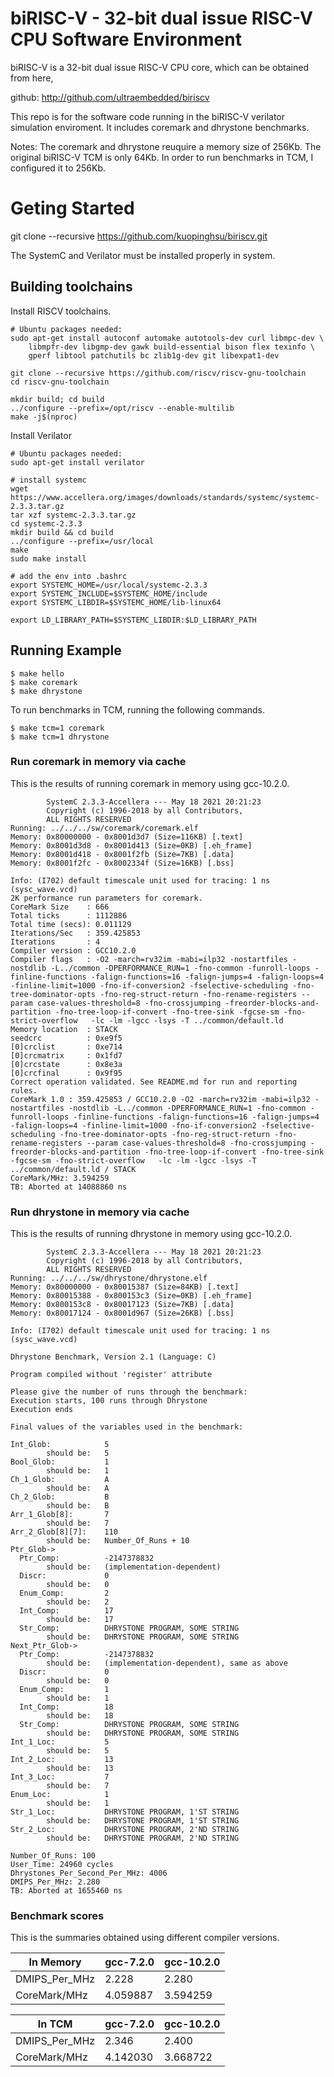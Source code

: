# biRISC-V - 32-bit dual issue RISC-V CPU Software Environment

biRISC-V is a 32-bit dual issue RISC-V CPU core, which can be obtained
from here,

github: http://github.com/ultraembedded/biriscv

This repo is for the software code running in the biRISC-V verilator
simulation enviroment. It includes coremark and dhrystone benchmarks.

Notes: The coremark and dhrystone reuquire a memory size of 256Kb. The
original biRISC-V TCM is only 64Kb. In order to run benchmarks in TCM,
I configured it to 256Kb.

# Geting Started

git clone --recursive https://github.com/kuopinghsu/biriscv.git

The SystemC and Verilator must be installed properly in system.

## Building toolchains

Install RISCV toolchains.

    # Ubuntu packages needed:
    sudo apt-get install autoconf automake autotools-dev curl libmpc-dev \
        libmpfr-dev libgmp-dev gawk build-essential bison flex texinfo \
        gperf libtool patchutils bc zlib1g-dev git libexpat1-dev

    git clone --recursive https://github.com/riscv/riscv-gnu-toolchain
    cd riscv-gnu-toolchain

    mkdir build; cd build
    ../configure --prefix=/opt/riscv --enable-multilib
    make -j$(nproc)

Install Verilator

    # Ubuntu packages needed:
    sudo apt-get install verilator

    # install systemc
    wget https://www.accellera.org/images/downloads/standards/systemc/systemc-2.3.3.tar.gz
    tar xzf systemc-2.3.3.tar.gz
    cd systemc-2.3.3
    mkdir build && cd build
    ../configure --prefix=/usr/local
    make
    sudo make install

    # add the env into .bashrc
    export SYSTEMC_HOME=/usr/local/systemc-2.3.3
    export SYSTEMC_INCLUDE=$SYSTEMC_HOME/include
    export SYSTEMC_LIBDIR=$SYSTEMC_HOME/lib-linux64

    export LD_LIBRARY_PATH=$SYSTEMC_LIBDIR:$LD_LIBRARY_PATH

## Running Example

```
$ make hello
$ make coremark
$ make dhrystone
```

To run benchmarks in TCM, running the following commands.


```
$ make tcm=1 coremark
$ make tcm=1 dhrystone
```

### Run coremark in memory via cache

This is the results of running coremark in memory using gcc-10.2.0.

```
        SystemC 2.3.3-Accellera --- May 18 2021 20:21:23
        Copyright (c) 1996-2018 by all Contributors,
        ALL RIGHTS RESERVED
Running: ../../../sw/coremark/coremark.elf
Memory: 0x80000000 - 0x8001d3d7 (Size=116KB) [.text]
Memory: 0x8001d3d8 - 0x8001d413 (Size=0KB) [.eh_frame]
Memory: 0x8001d418 - 0x8001f2fb (Size=7KB) [.data]
Memory: 0x8001f2fc - 0x8002334f (Size=16KB) [.bss]

Info: (I702) default timescale unit used for tracing: 1 ns (sysc_wave.vcd)
2K performance run parameters for coremark.
CoreMark Size    : 666
Total ticks      : 1112886
Total time (secs): 0.011129
Iterations/Sec   : 359.425853
Iterations       : 4
Compiler version : GCC10.2.0
Compiler flags   : -O2 -march=rv32im -mabi=ilp32 -nostartfiles -nostdlib -L../common -DPERFORMANCE_RUN=1 -fno-common -funroll-loops -finline-functions -falign-functions=16 -falign-jumps=4 -falign-loops=4 -finline-limit=1000 -fno-if-conversion2 -fselective-scheduling -fno-tree-dominator-opts -fno-reg-struct-return -fno-rename-registers --param case-values-threshold=8 -fno-crossjumping -freorder-blocks-and-partition -fno-tree-loop-if-convert -fno-tree-sink -fgcse-sm -fno-strict-overflow   -lc -lm -lgcc -lsys -T ../common/default.ld
Memory location  : STACK
seedcrc          : 0xe9f5
[0]crclist       : 0xe714
[0]crcmatrix     : 0x1fd7
[0]crcstate      : 0x8e3a
[0]crcfinal      : 0x9f95
Correct operation validated. See README.md for run and reporting rules.
CoreMark 1.0 : 359.425853 / GCC10.2.0 -O2 -march=rv32im -mabi=ilp32 -nostartfiles -nostdlib -L../common -DPERFORMANCE_RUN=1 -fno-common -funroll-loops -finline-functions -falign-functions=16 -falign-jumps=4 -falign-loops=4 -finline-limit=1000 -fno-if-conversion2 -fselective-scheduling -fno-tree-dominator-opts -fno-reg-struct-return -fno-rename-registers --param case-values-threshold=8 -fno-crossjumping -freorder-blocks-and-partition -fno-tree-loop-if-convert -fno-tree-sink -fgcse-sm -fno-strict-overflow   -lc -lm -lgcc -lsys -T ../common/default.ld / STACK
CoreMark/MHz: 3.594259
TB: Aborted at 14088860 ns
```

### Run dhrystone in memory via cache

This is the results of running dhrystone in memory using gcc-10.2.0.

```
        SystemC 2.3.3-Accellera --- May 18 2021 20:21:23
        Copyright (c) 1996-2018 by all Contributors,
        ALL RIGHTS RESERVED
Running: ../../../sw/dhrystone/dhrystone.elf
Memory: 0x80000000 - 0x80015387 (Size=84KB) [.text]
Memory: 0x80015388 - 0x800153c3 (Size=0KB) [.eh_frame]
Memory: 0x800153c8 - 0x80017123 (Size=7KB) [.data]
Memory: 0x80017124 - 0x8001d967 (Size=26KB) [.bss]

Info: (I702) default timescale unit used for tracing: 1 ns (sysc_wave.vcd)

Dhrystone Benchmark, Version 2.1 (Language: C)

Program compiled without 'register' attribute

Please give the number of runs through the benchmark: 
Execution starts, 100 runs through Dhrystone
Execution ends

Final values of the variables used in the benchmark:

Int_Glob:            5
        should be:   5
Bool_Glob:           1
        should be:   1
Ch_1_Glob:           A
        should be:   A
Ch_2_Glob:           B
        should be:   B
Arr_1_Glob[8]:       7
        should be:   7
Arr_2_Glob[8][7]:    110
        should be:   Number_Of_Runs + 10
Ptr_Glob->
  Ptr_Comp:          -2147378832
        should be:   (implementation-dependent)
  Discr:             0
        should be:   0
  Enum_Comp:         2
        should be:   2
  Int_Comp:          17
        should be:   17
  Str_Comp:          DHRYSTONE PROGRAM, SOME STRING
        should be:   DHRYSTONE PROGRAM, SOME STRING
Next_Ptr_Glob->
  Ptr_Comp:          -2147378832
        should be:   (implementation-dependent), same as above
  Discr:             0
        should be:   0
  Enum_Comp:         1
        should be:   1
  Int_Comp:          18
        should be:   18
  Str_Comp:          DHRYSTONE PROGRAM, SOME STRING
        should be:   DHRYSTONE PROGRAM, SOME STRING
Int_1_Loc:           5
        should be:   5
Int_2_Loc:           13
        should be:   13
Int_3_Loc:           7
        should be:   7
Enum_Loc:            1
        should be:   1
Str_1_Loc:           DHRYSTONE PROGRAM, 1'ST STRING
        should be:   DHRYSTONE PROGRAM, 1'ST STRING
Str_2_Loc:           DHRYSTONE PROGRAM, 2'ND STRING
        should be:   DHRYSTONE PROGRAM, 2'ND STRING

Number_Of_Runs: 100
User_Time: 24960 cycles
Dhrystones_Per_Second_Per_MHz: 4006
DMIPS_Per_MHz: 2.280
TB: Aborted at 1655460 ns
```

### Benchmark scores

This is the summaries obtained using different compiler versions.

| In Memory     | gcc-7.2.0 | gcc-10.2.0 |
|---------------|-----------|------------|
| DMIPS_Per_MHz | 2.228     | 2.280      |
| CoreMark/MHz  | 4.059887  | 3.594259   |


| In TCM        | gcc-7.2.0 | gcc-10.2.0 |
|---------------|-----------|------------|
| DMIPS_Per_MHz | 2.346     | 2.400      |
| CoreMark/MHz  | 4.142030  | 3.668722   |

